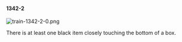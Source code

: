 #### 1342-2
![train-1342-2-0.png](https://github.com/lil-lab/nlvr/raw/master/nlvr/train/images/42/train-1342-2-0.png "train-1342-2-0.png")

There is at least one black item closely touching the bottom of a box.
